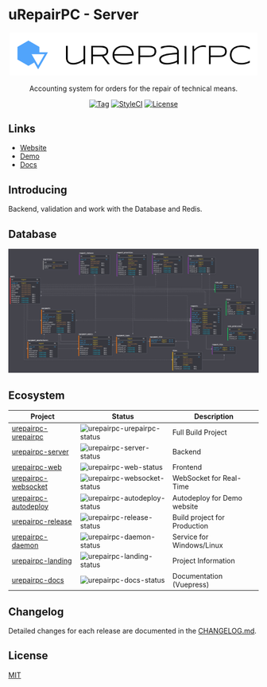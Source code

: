 # uRepairPC - Server

<p align="center">
  <a href="https://github.com/uRepairPC">
    <img width="500" src="https://raw.githubusercontent.com/uRepairPC/docs/master/public/logo-left-icon.png" alt="uRepairPC">
  </a>
</p>
<p align="center">
  Accounting system for orders for the repair of technical means.
</p>

<p align="center">
  <a href="https://github.com/uRepairPC/server" rel="nofollow"><img src="https://img.shields.io/github/package-json/v/urepairpc/server.svg" alt="Tag"></a>
  <a href="https://styleci.io/repos/152962669" rel="nofollow"><img src="https://styleci.io/repos/152962669/shield?branch=master" alt="StyleCI"></a>
  <a href="https://github.com/uRepairPC/server" rel="nofollow"><img src="https://img.shields.io/github/license/urepairpc/server.svg" alt="License"></a>
</p>

## Links
- [Website](https://urepairpc.com/)
- [Demo](https://demo.urepairpc.com/)
- [Docs](https://docs.urepairpc.com/)

## Introducing
Backend, validation and work with the Database and Redis.

## Database
<img src="https://raw.githubusercontent.com/uRepairPC/docs/master/public/server/database.png" alt="Database">

## Ecosystem
| Project | Status | Description |
|---------|--------|-------------|
| [urepairpc-urepairpc]  | ![urepairpc-urepairpc-status]  | Full Build Project |
| [urepairpc-server]     | ![urepairpc-server-status]     | Backend |
| [urepairpc-web]        | ![urepairpc-web-status]        | Frontend |
| [urepairpc-websocket]  | ![urepairpc-websocket-status]  | WebSocket for Real-Time |
| [urepairpc-autodeploy] | ![urepairpc-autodeploy-status] | Autodeploy for Demo website |
| [urepairpc-release]    | ![urepairpc-release-status]    | Build project for Production |
| [urepairpc-daemon]     | ![urepairpc-daemon-status]     | Service for Windows/Linux |
| [urepairpc-landing]    | ![urepairpc-landing-status]    | Project Information |
| [urepairpc-docs]       | ![urepairpc-docs-status]       | Documentation (Vuepress) |

[urepairpc-urepairpc]: https://github.com/uRepairPC/urepairpc
[urepairpc-urepairpc-status]: https://img.shields.io/github/release/urepairpc/urepairpc.svg

[urepairpc-server]: https://github.com/uRepairPC/server
[urepairpc-server-status]: https://img.shields.io/github/package-json/v/urepairpc/server.svg

[urepairpc-web]: https://github.com/uRepairPC/web
[urepairpc-web-status]: https://img.shields.io/github/package-json/v/urepairpc/web.svg

[urepairpc-websocket]: https://github.com/uRepairPC/websocket
[urepairpc-websocket-status]: https://img.shields.io/github/package-json/v/urepairpc/websocket.svg

[urepairpc-autodeploy]: https://github.com/uRepairPC/autodeploy
[urepairpc-autodeploy-status]: https://img.shields.io/github/package-json/v/urepairpc/autodeploy.svg

[urepairpc-release]: https://github.com/uRepairPC/release
[urepairpc-release-status]: https://img.shields.io/github/package-json/v/urepairpc/release.svg

[urepairpc-daemon]: https://github.com/uRepairPC/daemon
[urepairpc-daemon-status]: https://img.shields.io/github/package-json/v/urepairpc/daemon.svg

[urepairpc-landing]: https://github.com/uRepairPC/landing
[urepairpc-landing-status]: https://img.shields.io/github/package-json/v/urepairpc/landing.svg

[urepairpc-docs]: https://github.com/uRepairPC/docs
[urepairpc-docs-status]: https://img.shields.io/github/package-json/v/urepairpc/docs.svg

## Changelog
Detailed changes for each release are documented in the [CHANGELOG.md](https://github.com/uRepairPC/server/blob/master/CHANGELOG.md).

## License
[MIT](https://opensource.org/licenses/MIT)
